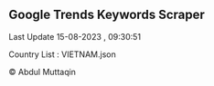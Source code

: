 

## Google Trends Keywords Scraper 
 
Last Update 15-08-2023 , 09:30:51

Country List :
VIETNAM.json



© Abdul Muttaqin 
